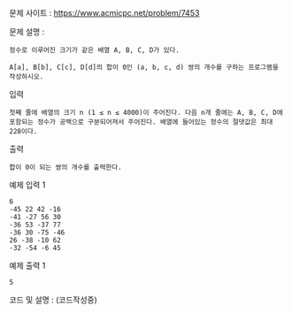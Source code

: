 문제 사이트 : https://www.acmicpc.net/problem/7453

문제 설명 : 

    정수로 이루어진 크기가 같은 배열 A, B, C, D가 있다.

    A[a], B[b], C[c], D[d]의 합이 0인 (a, b, c, d) 쌍의 개수를 구하는 프로그램을 작성하시오.

입력

    첫째 줄에 배열의 크기 n (1 ≤ n ≤ 4000)이 주어진다. 다음 n개 줄에는 A, B, C, D에 포함되는 정수가 공백으로 구분되어져서 주어진다. 배열에 들어있는 정수의 절댓값은 최대 228이다.

출력

    합이 0이 되는 쌍의 개수를 출력한다.

예제 입력 1 

    6
    -45 22 42 -16
    -41 -27 56 30
    -36 53 -37 77
    -36 30 -75 -46
    26 -38 -10 62
    -32 -54 -6 45

예제 출력 1 

    5

코드 및 설명 : (코드작성중)

